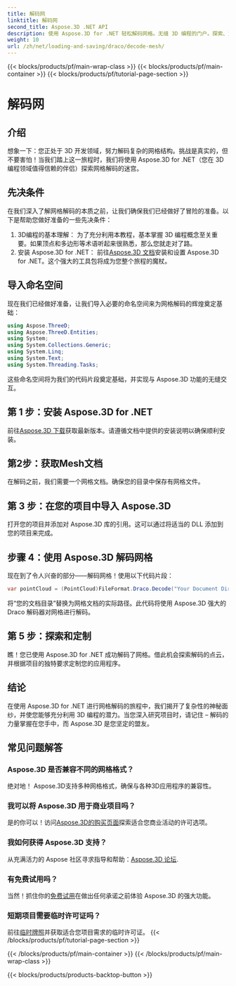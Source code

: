```yaml
---
title: 解码网
linktitle: 解码网
second_title: Aspose.3D .NET API
description: 使用 Aspose.3D for .NET 轻松解码网格。无缝 3D 编程的门户。探索、定制和提升您的项目。
weight: 10
url: /zh/net/loading-and-saving/draco/decode-mesh/
---
```


{{< blocks/products/pf/main-wrap-class >}}
{{< blocks/products/pf/main-container >}}
{{< blocks/products/pf/tutorial-page-section >}}

# 解码网

## 介绍
想象一下：您正处于 3D 开发领域，努力解码复杂的网格结构。挑战是真实的，但不要害怕！当我们踏上这一旅程时，我们将使用 Aspose.3D for .NET（您在 3D 编程领域值得信赖的伴侣）探索网格解码的迷宫。
## 先决条件
在我们深入了解网格解码的本质之前，让我们确保我们已经做好了冒险的准备。以下是帮助您做好准备的一些先决条件：
1. 3D编程的基本理解：
   为了充分利用本教程，基本掌握 3D 编程概念至关重要。如果顶点和多边形等术语听起来很熟悉，那么您就走对了路。
2. 安装 Aspose.3D for .NET：
   前往[Aspose.3D 文档](https://reference.aspose.com/3d/net/)安装和设置 Aspose.3D for .NET。这个强大的工具包将成为您整个旅程的魔杖。
## 导入命名空间
现在我们已经做好准备，让我们导入必要的命名空间来为网格解码的辉煌奠定基础：
```csharp
using Aspose.ThreeD;
using Aspose.ThreeD.Entities;
using System;
using System.Collections.Generic;
using System.Linq;
using System.Text;
using System.Threading.Tasks;
```
这些命名空间将为我们的代码片段奠定基础，并实现与 Aspose.3D 功能的无缝交互。
## 第 1 步：安装 Aspose.3D for .NET
   
前往[Aspose.3D 下载](https://releases.aspose.com/3d/net/)获取最新版本。请遵循文档中提供的安装说明以确保顺利安装。
## 第2步：获取Mesh文档
在解码之前，我们需要一个网格文档。确保您的目录中保存有网格文件。
## 第 3 步：在您的项目中导入 Aspose.3D
打开您的项目并添加对 Aspose.3D 库的引用。这可以通过将适当的 DLL 添加到您的项目来完成。
## 步骤 4：使用 Aspose.3D 解码网格
现在到了令人兴奋的部分——解码网格！使用以下代码片段：
```csharp
var pointCloud = (PointCloud)FileFormat.Draco.Decode("Your Document Directory" + "point_cloud_no_qp.drc");
```
将“您的文档目录”替换为网格文档的实际路径。此代码将使用 Aspose.3D 强大的 Draco 解码器对网格进行解码。
## 第 5 步：探索和定制
瞧！您已使用 Aspose.3D for .NET 成功解码了网格。借此机会探索解码的点云，并根据项目的独特要求定制您的应用程序。
## 结论
在使用 Aspose.3D for .NET 进行网格解码的旅程中，我们揭开了复杂性的神秘面纱，并使您能够充分利用 3D 编程的潜力。当您深入研究项目时，请记住 – 解码的力量掌握在您手中，而 Aspose.3D 是您坚定的盟友。
## 常见问题解答
### Aspose.3D 是否兼容不同的网格格式？
绝对地！ Aspose.3D支持多种网格格式，确保与各种3D应用程序的兼容性。
### 我可以将 Aspose.3D 用于商业项目吗？
是的你可以！访问[Aspose.3D的购买页面](https://purchase.aspose.com/buy)探索适合您商业活动的许可选项。
### 我如何获得 Aspose.3D 支持？
从充满活力的 Aspose 社区寻求指导和帮助：[Aspose.3D 论坛](https://forum.aspose.com/c/3d/18).
### 有免费试用吗？
当然！抓住你的[免费试用](https://releases.aspose.com/)在做出任何承诺之前体验 Aspose.3D 的强大功能。
### 短期项目需要临时许可证吗？
前往[临时牌照](https://purchase.aspose.com/temporary-license/)并获取适合您项目需求的临时许可证。
{{< /blocks/products/pf/tutorial-page-section >}}

{{< /blocks/products/pf/main-container >}}
{{< /blocks/products/pf/main-wrap-class >}}

{{< blocks/products/products-backtop-button >}}
